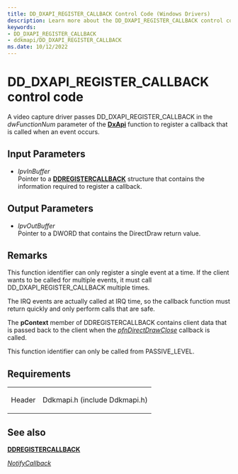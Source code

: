 ```yaml
---
title: DD_DXAPI_REGISTER_CALLBACK Control Code (Windows Drivers)
description: Learn more about the DD_DXAPI_REGISTER_CALLBACK control code.
keywords:
- DD_DXAPI_REGISTER_CALLBACK
- ddkmapi/DD_DXAPI_REGISTER_CALLBACK
ms.date: 10/12/2022
---
```


# DD\_DXAPI\_REGISTER\_CALLBACK control code

A video capture driver passes DD\_DXAPI\_REGISTER\_CALLBACK in the *dwFunctionNum* parameter of the [**DxApi**](/windows-hardware/drivers/ddi/dxapi/nf-dxapi-dxapi) function to register a callback that is called when an event occurs.

## Input Parameters

- *lpvInBuffer*  
    Pointer to a [**DDREGISTERCALLBACK**](/windows/win32/api/ddkmapi/ns-ddkmapi-ddregistercallback) structure that contains the information required to register a callback.

## Output Parameters

- *lpvOutBuffer*  
    Pointer to a DWORD that contains the DirectDraw return value.

## Remarks

This function identifier can only register a single event at a time. If the client wants to be called for multiple events, it must call DD\_DXAPI\_REGISTER\_CALLBACK multiple times.

The IRQ events are actually called at IRQ time, so the callback function must return quickly and only perform calls that are safe.

The **pContext** member of DDREGISTERCALLBACK contains client data that is passed back to the client when the [*pfnDirectDrawClose*](/windows/win32/api/ddkmapi/ns-ddkmapi-ddopendirectdrawin#members) callback is called.

This function identifier can only be called from PASSIVE\_LEVEL.

## Requirements

<table>
<tbody>
<tr class="odd">
<td><p>Header</p></td>
<td>Ddkmapi.h (include Ddkmapi.h)</td>
</tr>
</tbody>
</table>

## See also

[**DDREGISTERCALLBACK**](/windows/win32/api/ddkmapi/ns-ddkmapi-ddregistercallback)

[*NotifyCallback*](notify-callback-functions-in-a-video-capture-driver.md)
